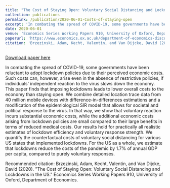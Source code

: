 ```yaml
---
title: "The Cost of Staying Open: Voluntary Social Distancing and Lockdowns in the US"
collection: publications
permalink: /publication/2020-06-01-Costs-of-staying-open
excerpt: 'In combating the spread of COVID-19, some governments have been reluctant to adopt lockdown policies due to their perceived economic costs. Such costs can, however, arise even in the absence of restrictive policies, if individuals&apos; independent reaction to the virus slows down the economy. This paper finds that imposing lockdowns leads to lower overall costs to the economy than staying open. We combine detailed location trace data from 40 million mobile devices with difference-in-differences estimations and a modification of the epidemiological SIR model that allows for societal and political response to the virus. In that way, we show that voluntary reaction incurs substantial economic costs, while the additional economic costs arising from lockdown policies are small compared to their large benefits in terms of reduced medical costs. Our results hold for practically all realistic estimates of lockdown efficiency and voluntary response strength. We quantify the counterfactual costs of voluntary social distancing for various US states that implemented lockdowns. For the US as a whole, we estimate that lockdowns reduce the costs of the pandemic by 1.7% of annual GDP per capita, compared to purely voluntary responses.'
date: 2020-06-01
venue: 'Economics Series Working Papers 910, University of Oxford, Department of Economics'
paperurl: 'https://www.economics.ox.ac.uk/department-of-economics-discussion-paper-series/the-cost-of-staying-open-voluntary-social-distancing-and-lockdowns-in-the-us'
citation: 'Brzezinski, Adam, Kecht, Valentin, and Van Dijcke, David (2020). &quot;The Cost of Staying Open: Voluntary Social Distancing and Lockdowns in the US.&quot; Economics Series Working Papers 910, University of Oxford, Department of Economics.'
---
```


<a href='https://www.economics.ox.ac.uk/department-of-economics-discussion-paper-series/the-cost-of-staying-open-voluntary-social-distancing-and-lockdowns-in-the-us'>Download paper here</a>

In combating the spread of COVID-19, some governments have been reluctant to adopt lockdown policies due to their perceived economic costs. Such costs can, however, arise even in the absence of restrictive policies, if individuals&apos; independent reaction to the virus slows down the economy. This paper finds that imposing lockdowns leads to lower overall costs to the economy than staying open. We combine detailed location trace data from 40 million mobile devices with difference-in-differences estimations and a modification of the epidemiological SIR model that allows for societal and political response to the virus. In that way, we show that voluntary reaction incurs substantial economic costs, while the additional economic costs arising from lockdown policies are small compared to their large benefits in terms of reduced medical costs. Our results hold for practically all realistic estimates of lockdown efficiency and voluntary response strength. We quantify the counterfactual costs of voluntary social distancing for various US states that implemented lockdowns. For the US as a whole, we estimate that lockdowns reduce the costs of the pandemic by 1.7% of annual GDP per capita, compared to purely voluntary responses.


Recommended citation: Brzezinski, Adam, Kecht, Valentin, and Van Dijcke, David (2020). "The Cost of Staying Open: Voluntary Social Distancing and Lockdowns in the US." Economics Series Working Papers 910, University of Oxford, Department of Economics.